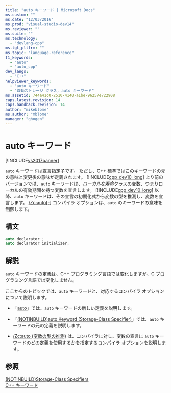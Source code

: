 ```yaml
---
title: "auto キーワード | Microsoft Docs"
ms.custom: ""
ms.date: "12/03/2016"
ms.prod: "visual-studio-dev14"
ms.reviewer: ""
ms.suite: ""
ms.technology: 
  - "devlang-cpp"
ms.tgt_pltfrm: ""
ms.topic: "language-reference"
f1_keywords: 
  - "auto"
  - "auto_cpp"
dev_langs: 
  - "C++"
helpviewer_keywords: 
  - "auto キーワード"
  - "自動ストレージ クラス, auto キーワード"
ms.assetid: 744a41c0-2510-4140-a1be-96257e722908
caps.latest.revision: 14
caps.handback.revision: 14
author: "mikeblome"
ms.author: "mblome"
manager: "ghogen"
---
```

# auto キーワード
[!INCLUDE[vs2017banner](../assembler/inline/includes/vs2017banner.md)]

`auto` キーワードは宣言指定子です。  ただし、C\+\+ 標準ではこのキーワードの元の意味と変更後の意味が定義されます。  [!INCLUDE[cpp_dev10_long](../Token/cpp_dev10_long_md.md)] より前のバージョンでは、`auto` キーワードは、*ローカルな寿命*クラスの変数、つまりローカルの有効期間を持つ変数を宣言します。  [!INCLUDE[cpp_dev10_long](../Token/cpp_dev10_long_md.md)] 以降、`auto` キーワードは、その宣言の初期化式から変数の型を推測し、変数を宣言します。  [\/Zc:auto&#91;\-&#93;](../build/reference/zc-auto-deduce-variable-type.md) コンパイラ オプションは、`auto` のキーワードの意味を制御します。  
  
## 構文  
  
```cpp  
auto declarator ;  
auto declarator initializer;  
```  
  
## 解説  
 `auto` キーワードの定義は、C\+\+ プログラミング言語では変化しますが、C プログラミング言語では変化しません。  
  
 ここからのトピックでは、`auto` キーワードと、対応するコンパイラ オプションについて説明します。  
  
-   「[auto](../cpp/auto-cpp.md)」では、`auto` キーワードの新しい定義を説明します。  
  
-   「[\(NOTINBUILD\)auto Keyword \(Storage\-Class Specifier\)](http://msdn.microsoft.com/ja-jp/c7d0cecf-393d-4058-a6e6-b39e31d9edb0)」では、`auto` キーワードの元の定義を説明します。  
  
-   [\/Zc:auto \(変数の型の推測\)](../build/reference/zc-auto-deduce-variable-type.md) は、コンパイラに対し、変数の宣言に `auto` キーワードのどの定義を使用するかを指定するコンパイラ オプションを説明します。  
  
## 参照  
 [\(NOTINBUILD\)Storage\-Class Specifiers](http://msdn.microsoft.com/ja-jp/10b3d22d-cb40-450b-994b-08cf9a211b6c)   
 [C\+\+ キーワード](../cpp/keywords-cpp.md)